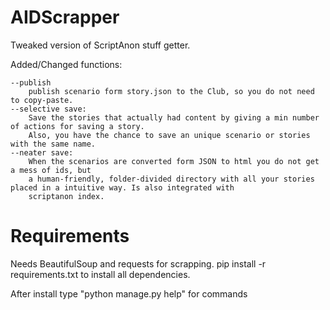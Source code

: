 # AIDScrapper

Tweaked version of ScriptAnon stuff getter.

Added/Changed functions:

	--publish
		publish scenario form story.json to the Club, so you do not need to copy-paste.
	--selective save: 
		Save the stories that actually had content by giving a min number of actions for saving a story.
		Also, you have the chance to save an unique scenario or stories with the same name.
	--neater save:
		When the scenarios are converted form JSON to html you do not get a mess of ids, but 
		a human-friendly, folder-divided directory with all your stories placed in a intuitive way. Is also integrated with 
		scriptanon index.

# Requirements

Needs BeautifulSoup and requests for scrapping.
pip install -r requirements.txt to install all dependencies.

After install type "python manage.py help" for commands

